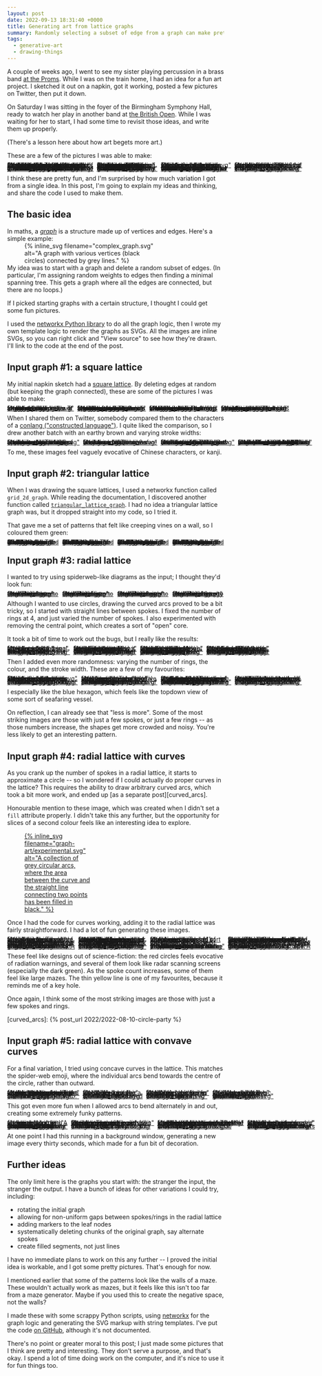 ```yaml
---
layout: post
date: 2022-09-13 18:31:40 +0000
title: Generating art from lattice graphs
summary: Randomly selecting a subset of edge from a graph can make pretty pictures.
tags:
  - generative-art
  - drawing-things
---
```


<style>
  /*
    By default, this is a grid that's four columns wide, but on narrow screens
    (i.e. mobile), I shrink it to two columns so it remains readable.

    I think I might do a checkerboard pattern on the 4-wide layout, and I want
    to retain that on the 2-wide layout, so I need to swap the 3rd/4th in every row.

    e.g. if I have

        X1 .2 X3 .4
        .5 X6 .7 X8

    then on the mobile layout I want

        X1 .2
        .4 X3
        X6 .5
        .7 X8

    I swap the orders with `grid-column` properties, then the `grid-auto-flow`
    stops there being gaps in the grid.
  */
  .grid_4up {
    max-width: 650px;
    margin-left:  auto;
    margin-right: auto;
    display: grid;
    grid-gap: 8px;
    grid-template-columns: auto auto auto auto;
  }

  .grid_4up a {
    line-height: 0;
  }

  .grid_4up a:hover {
    background: none;
  }

  .grid_4up svg {
    max-width: 100%;
  }

  @media screen and (max-width: 500px) {
    .grid_4up {
      grid-template-columns: auto auto;
    }
  }

  @media screen and (max-width: 500px) {
    .checkerboard {
      grid-auto-flow: dense;
    }

    .checkerboard svg:nth-child(8n+3),
    .checkerboard a:nth-child(8n+3),
    .checkerboard svg:nth-child(8n+5),
    .checkerboard a:nth-child(8n+5),
    .checkerboard svg:nth-child(8n),
    .checkerboard a:nth-child(8n) {
      grid-column: 2 / 2;
    }

    .checkerboard svg:nth-child(8n+6),
    .checkerboard a:nth-child(8n+6),
    .checkerboard svg:nth-child(8n+7),
    .checkerboard a:nth-child(8n+7) {
      grid-column: 1 / 2;
    }
  }
</style>

A couple of weeks ago, I went to see my sister playing percussion in a brass band [at the Proms][late_prom].
While I was on the train home, I had an idea for a fun art project.
I sketched it out on a napkin, got it working, posted a few pictures on Twitter, then put it down.

On Saturday I was sitting in the foyer of the Birmingham Symphony Hall, ready to watch her play in another band at [the British Open][open].
While I was waiting for her to start, I had some time to revisit those ideas, and write them up properly.

(There's a lesson here about how art begets more art.)

These are a few of the pictures I was able to make:

<div class="grid_4up checkerboard">
  <a href="/images/2022/graph-art/brown_conlang_4.svg">
    {%
      inline_svg
      filename="graph-art/brown_conlang_4.svg"
      alt="A simple graphic made of connected dark brown lines on a light brown background. All the lines are at right angles to each other, and rise up from a single horizontal line on the base. The left-hand side looks like a “y” and a “u” placed on top of each other; the right-hand side looks like a capital “E” with an extra bar."
    %}
  </a>
  <a href="/images/2022/graph-art/lime_circles.svg">
    {%
      inline_svg
      filename="graph-art/lime_circles.svg"
      alt="A simple graphic made of connected lime-coloured lines. They're arranged around a circle: some concentric rings around a central point, then spokes going from the centre to the outer edge. Some of the lines are missing -- some of the circles and spokes have gaps."
    %}
  </a>
  <a href="/images/2022/graph-art/purple_diamond.svg">
    {%
      inline_svg
      filename="graph-art/purple_diamond.svg"
      alt="A simple graphic made of purple lines. They're arranged in concentric diamonds, with three of the four sides closed, but one side open."
    %}
  </a>
  <a href="/images/2022/graph-art/yellow_keyhole.svg">
    {%
      inline_svg
      filename="graph-art/yellow_keyhole.svg"
      alt="A simple graphic made of thin, yellow, circular lines. There's a gap in the middle of the circle, which looks a bit like a keyhole."
    %}
  </a>
  <a href="/images/2022/graph-art/blue_circle_quadrants.svg">
    {%
      inline_svg
      filename="graph-art/blue_circle_quadrants.svg"
      alt="A simple graphic made of connected blue lines. The circle is divided into four quadrants: in the upper-left and lower-right quadrants, the curves bend outwards; in the lower-left and upper-right quadrants, the curves bend inwards. It creates a rather pleasing visual symmetry."
    %}
  </a>
  <a href="/images/2022/graph-art/cream_clock.svg">
    {%
      inline_svg
      filename="graph-art/cream_clock.svg"
      alt="A simple graphic made of connected dark brown lines. The lines form a sort of curved pentagon shape, with three lines coming out of the central point that make it look vaguely like a clock."
    %}
  </a>
  <a href="/images/2022/graph-art/red_nuclear.svg">
    {%
      inline_svg
      filename="graph-art/red_nuclear.svg"
      alt="A graphic made of connected red circular lines. They're arranged into seven segments, with three segments forming along the outer edge. This looks similar to the three sections of a radiation warning symbol."
    %}
  </a>
  <a href="/images/2022/graph-art/green_octagon.svg">
    {%
      inline_svg
      filename="graph-art/green_octagon.svg"
      alt="A graphic made of connected green lines, in a sort of octagonal shape."
    %}
  </a>
</div>

I think these are pretty fun, and I'm surprised by how much variation I got from a single idea.
In this post, I'm going to explain my ideas and thinking, and share the code I used to make them.

[late_prom]: https://www.theguardian.com/music/2022/aug/13/bbc-proms-30-32-tredegar-band-review-hms-pinafore-opera-holland-park-ohp-poulenc-double-bill-glyndebourne
[open]: https://www.4barsrest.com/news/54320/bands-ready-for-british-open-return



## The basic idea

In maths, a [*graph*](https://en.wikipedia.org/wiki/Graph_(discrete_mathematics)) is a structure made up of vertices and edges.
Here's a simple example:

<figure style="width: 300px; margin-top: -1em; margin-bottom: -1em;">
  {%
    inline_svg
    filename="complex_graph.svg"
    alt="A graph with various vertices (black circles) connected by grey lines."
  %}
</figure>

My idea was to start with a graph and delete a random subset of edges.
(In particular, I'm assigning random weights to edges then finding a minimal spanning tree.
This gets a graph where all the edges are connected, but there are no loops.)

If I picked starting graphs with a certain structure, I thought I could get some fun pictures.

I used the [networkx Python library][networkx] to do all the graph logic, then I wrote my own template logic to render the graphs as SVGs.
All the images are inline SVGs, so you can right click and "View source" to see how they're drawn.
I'll link to the code at the end of the post.

[networkx]: https://networkx.org/



## Input graph #1: a square lattice

My initial napkin sketch had a [square lattice].
By deleting edges at random (but keeping the graph connected), these are some of the pictures I was able to make:

<div class="grid_4up">
  <a href="/images/2022/graph-art/grey_conlang_1.svg">
    {%
      inline_svg
      filename="graph-art/grey_conlang_1.svg"
      alt="A graphic made of straight grey lines arranged at right angles to each other. It looks a bit like a U, a T and an H smushed together."
    %}
  </a>
  <a href="/images/2022/graph-art/grey_conlang_2.svg">
    {%
      inline_svg
      filename="graph-art/grey_conlang_2.svg"
      alt="A graphic made of straight grey lines arranged at right angles to each other. There's a big enclosing square and then a slightly smaller square in the upper-left, a bit like one is enclosing the other."
    %}
  </a>
  <a href="/images/2022/graph-art/grey_conlang_3.svg">
    {%
      inline_svg
      filename="graph-art/grey_conlang_3.svg"
      alt="A graphic made of straight grey lines arranged at right angles to each other. There's a small square in the lower left-hand corner, with a few lines coming off it – a bit like tentacles or hairs."
    %}
  </a>
  <a href="/images/2022/graph-art/grey_conlang_4.svg">
    {%
      inline_svg
      filename="graph-art/grey_conlang_4.svg"
      alt="A graphic made of straight grey lines arranged at right angles to each other. To my eye, this looks a bit like two representations of people walking from left-to-right."
    %}
  </a>
</div>

When I shared them on Twitter, somebody compared them to the characters of a [conlang ("constructed language")][conlang].
I quite liked the comparison, so I drew another batch with an earthy brown and varying stroke widths:

<div class="grid_4up">
  <a href="/images/2022/graph-art/brown_conlang_1.svg">
    {%
      inline_svg
      filename="graph-art/brown_conlang_1.svg"
      alt="A graphic made of connected dark brown lines on a light brown background. The lines are quite thin, and appear to be creating a shape in an approximation of a clockwise spiral."
    %}
  </a>
  <a href="/images/2022/graph-art/brown_conlang_2.svg">
    {%
      inline_svg
      filename="graph-art/brown_conlang_2.svg"
      alt="A graphic made of connected dark brown lines on a light brown background. The lines are very thick."
    %}
  </a>
  <a href="/images/2022/graph-art/brown_conlang_3.svg">
    {%
      inline_svg
      filename="graph-art/brown_conlang_3.svg"
      alt="A graphic made of connected dark brown lines on a light brown background. There's a distinct 'left' and 'right' half to the graphic, both forming distinct shapes on either side."
    %}
  </a>
  <a href="/images/2022/graph-art/brown_conlang_4.svg">
    {%
      inline_svg
      filename="graph-art/brown_conlang_4.svg"
      alt="A simple graphic made of connected dark brown lines on a light brown background. All the lines are at right angles to each other, and rise up from a single horizontal line on the base. The left-hand side looks like a “y” and a “u” placed on top of each other; the right-hand side looks like a capital “E” with an extra bar."
    %}
  </a>
</div>

To me, these images feel vaguely evocative of Chinese characters, or kanji.

[conlang]: https://en.wikipedia.org/wiki/Constructed_language
[square lattice]: https://en.wikipedia.org/wiki/Square_lattice



## Input graph #2: triangular lattice

When I was drawing the square lattices, I used a networkx function called `grid_2d_graph`.
While reading the documentation, I discovered another function called [`triangular_lattice_graph`][tri_lattice].
I had no idea a triangular lattice graph was, but it dropped straight into my code, so I tried it.

That gave me a set of patterns that felt like creeping vines on a wall, so I coloured them green:

[tri_lattice]: https://networkx.org/documentation/stable/reference/generated/networkx.generators.lattice.triangular_lattice_graph.html?highlight=triangular+lattice#networkx.generators.lattice.triangular_lattice_graph

<div class="grid_4up">
  <a href="/images/2022/graph-art/vines.0.svg">
    {%
      inline_svg
      filename="graph-art/vines.0.svg"
      alt="A simple graphic made of dark green lines on a light green background. The lines are arranged at right angles or 45 degrees to each other, and look a bit like a vine hanging down a long wall."
    %}
  </a>
  <a href="/images/2022/graph-art/vines.1.svg">
    {%
      inline_svg
      filename="graph-art/vines.1.svg"
      alt="A simple graphic made of dark green lines on a light green background. The lines are arranged at right angles or 45 degrees to each other, and look a bit like a vine hanging down a long wall."
    %}
  </a>
  <a href="/images/2022/graph-art/vines.2.svg">
    {%
      inline_svg
      filename="graph-art/vines.2.svg"
      alt="A simple graphic made of dark green lines on a light green background. The lines are arranged at right angles or 45 degrees to each other, and look a bit like a vine hanging down a long wall."
    %}
  </a>
  <a href="/images/2022/graph-art/vines.3.svg">
    {%
      inline_svg
      filename="graph-art/vines.3.svg"
      alt="A simple graphic made of dark green lines on a light green background. The lines are arranged at right angles or 45 degrees to each other, and look a bit like a vine hanging down a long wall."
    %}
  </a>
</div>



## Input graph #3: radial lattice

I wanted to try using spiderweb-like diagrams as the input; I thought they'd look fun:

<div class="grid_4up">
  <a href="/images/2022/graph-art/radial-3.svg">
    {%
      inline_svg
      filename="graph-art/radial-3.svg"
      alt="Three concentric grey rings, with three spokes going from the centre to the outermost ring."
    %}
  </a>
  <a href="/images/2022/graph-art/radial-5.svg">
    {%
      inline_svg
      filename="graph-art/radial-5.svg"
      alt="Three concentric grey rings, with five spokes going from the centre to the outermost ring."
    %}
  </a>
  <a href="/images/2022/graph-art/radial-8.svg">
    {%
      inline_svg
      filename="graph-art/radial-8.svg"
      alt="Three concentric grey rings, with eight spokes going from the centre to the outermost ring."
    %}
  </a>
  <a href="/images/2022/graph-art/radial-20.svg">
    {%
      inline_svg
      filename="graph-art/radial-20.svg"
      alt="Three concentric grey rings, with twenty spokes going from the centre to the outermost ring."
    %}
  </a>
</div>

Although I wanted to use circles, drawing the curved arcs proved to be a bit tricky, so I started with straight lines between spokes.
I fixed the number of rings at 4, and just varied the number of spokes.
I also experimented with removing the central point, which creates a sort of "open" core.

It took a bit of time to work out the bugs, but I really like the results:

<div class="grid_4up checkerboard">
  <a href="/images/2022/graph-art/grey_lattice_1.svg">
    {%
      inline_svg
      filename="graph-art/grey_lattice_1.svg"
      alt="A partially completed octagonal lattice made of thin grey lines."
    %}
  </a>
  <a href="/images/2022/graph-art/grey_lattice_2.svg">
    {%
      inline_svg
      filename="graph-art/grey_lattice_2.svg"
      alt="A partially completed pentagonal lattice made of thin grey lines. The central point and two sides are missing, making it feel quite open."
    %}
  </a>
  <a href="/images/2022/graph-art/grey_lattice_4.svg">
    {%
      inline_svg
      filename="graph-art/grey_lattice_4.svg"
      alt="A partially completed decagonal lattice (ten sides) made of thin grey lines. Several of the segments are completely empty; others are filled."
    %}
  </a>
  <a href="/images/2022/graph-art/grey_lattice_3.svg">
    {%
      inline_svg
      filename="graph-art/grey_lattice_3.svg"
      alt="A partially completed hexagonal lattice made of thin grey lines. Three of the lines in the upper left look a bit like the edge of a wing, as if it's flying.s"
    %}
  </a>
  <a href="/images/2022/graph-art/grey_lattice_5.svg">
    {%
      inline_svg
      filename="graph-art/grey_lattice_5.svg"
      alt="A partially completed octagonal lattice. Most of the lines are spokes, not the concentric octagons."
    %}
  </a>
  <a href="/images/2022/graph-art/grey_lattice_6.svg">
    {%
      inline_svg
      filename="graph-art/grey_lattice_6.svg"
      alt="A partially completed radial lattice (don't ask me to count the number of sides). Although all the edges are straight lines, it looks a bit like a circle."
    %}
  </a>
  <a href="/images/2022/graph-art/grey_lattice_7.svg">
    {%
      inline_svg
      filename="graph-art/grey_lattice_7.svg"
      alt="A partially completed pentagonal lattice made of thin grey lines. Unlike the previous lattice, the central point is included, and the three lines going into the centre give it quite a different look."
    %}
  </a>
  <a href="/images/2022/graph-art/grey_lattice_8.svg">
    {%
      inline_svg
      filename="graph-art/grey_lattice_8.svg"
      alt="A partially completed radial lattice (don't ask me to count the number of sides). Although all the edges are straight lines, it looks a bit like a circle."
    %}
  </a>
</div>

Then I added even more randomness: varying the number of rings, the colour, and the stroke width.
These are a few of my favourites:

<div class="grid_4up checkerboard">
  <a href="/images/2022/graph-art/purple_diamond.svg">
    {%
      inline_svg
      filename="graph-art/purple_diamond.svg"
      alt="A simple graphic made of purple lines. They're arranged in concentric diamonds, with three of the four sides closed, but one side open."
    %}
  </a>
  <a href="/images/2022/graph-art/pink_pentagon.svg">
    {%
      inline_svg
      filename="graph-art/pink_pentagon.svg"
      alt="A graphic made of pink lines on a dark background. They're arranged in a pentagonal shape, with two of the five sides mostly open."
    %}
  </a>
  <a href="/images/2022/graph-art/light_heptagon.svg">
    {%
      inline_svg
      filename="graph-art/light_heptagon.svg"
      alt="A graphic made of dark lines on a cream background. They're arranged in a heptagon shape, with several spokes almost completely open, giving a sense of direction: as if the shape is moving up the page."
    %}
  </a>
  <a href="/images/2022/graph-art/blue_hexagon.svg">
    {%
      inline_svg
      filename="graph-art/blue_hexagon.svg"
      alt="A graphic made of blue lines in a hexagon shape. There's a spoke running through the centre, and the two upper-right sides are open, helping to give a very clear sense of direction: this shape is moving up and to the right."
    %}
  </a>
  <a href="/images/2022/graph-art/ghost_heptagon.svg">
    {%
      inline_svg
      filename="graph-art/ghost_heptagon.svg"
      alt="A simple graphic made of connected light blue lines. Set against the dark background, it has a vaguely ghostly effect."
    %}
  </a>
  <a href="/images/2022/graph-art/orange_many_gon.svg">
    {%
      inline_svg
      filename="graph-art/orange_many_gon.svg"
      alt="A graphic made of many orange lines. Although every line is straight, there's enough of them that the overall pattern looks a bit like a circle."
    %}
  </a>
  <a href="/images/2022/graph-art/minimal_triangle.svg">
    {%
      inline_svg
      filename="graph-art/minimal_triangle.svg"
      alt="A simple graphic made up of just of five lines, and which still makes the outline of the original triangle clear (even though only one side is drawn)."
    %}
  </a>
  <a href="/images/2022/graph-art/green_octagon.svg">
    {%
      inline_svg
      filename="graph-art/green_octagon.svg"
      alt="A graphic made of connected green lines, in a sort of octagonal shape."
    %}
  </a>
</div>

I especially like the blue hexagon, which feels like the topdown view of some sort of seafaring vessel.

On reflection, I can already see that "less is more".
Some of the most striking images are those with just a few spokes, or just a few rings -- as those numbers increase, the shapes get more crowded and noisy.
You're less likely to get an interesting pattern.



## Input graph #4: radial lattice with curves

As you crank up the number of spokes in a radial lattice, it starts to approximate a circle -- so I wondered if I could actually do proper curves in the lattice?
This requires the ability to draw arbitrary curved arcs, which took a bit more work, and ended up [as a separate post][curved_arcs].

Honourable mention to these image, which was created when I didn't set a `fill` attribute properly.
I didn't take this any further, but the opportunity for slices of a second colour feels like an interesting idea to explore.

<style>
  a.nohover:hover {
    background: none;
  }
</style>

<figure style="max-width: 157px;">
  <a href="/images/2022/graph-art/experimental.svg" class="nohover">
    {%
      inline_svg
      filename="graph-art/experimental.svg"
      alt="A collection of grey circular arcs, where the area between the curve and the straight line connecting two points has been filled in black."
    %}
  </a>
</figure>

Once I had the code for curves working, adding it to the radial lattice was fairly straightforward.
I had a lot of fun generating these images.

<div class="grid_4up checkerboard">
  <a href="/images/2022/graph-art/yellow_busy.svg">
    {%
      inline_svg
      filename="graph-art/yellow_busy.svg"
      alt="A graphic made of yellow lines and circular arcs. There are lots of spokes and little arcs, so it looks quite busy."
    %}
  </a>
  <a href="/images/2022/graph-art/red_nuclear.svg">
    {%
      inline_svg
      filename="graph-art/red_nuclear.svg"
      alt="A graphic made of connected red circular lines. They're arranged into seven segments, with three segments forming along the outer edge. This looks similar to the three sections of a radiation warning symbol."
    %}
  </a>
  <a href="/images/2022/graph-art/green_radar.svg">
    {%
      inline_svg
      filename="graph-art/green_radar.svg"
      alt="A graphic made of dark green lines and circular arcs. To me, it looks a bit like some sort of complex radar scanning screen."
    %}
  </a>
  <a href="/images/2022/graph-art/lime_circles.svg">
    {%
      inline_svg
      filename="graph-art/lime_circles.svg"
      alt="A simple graphic made of connected lime-coloured lines. They're arranged around a circle: some concentric rings around a central point, then spokes going from the centre to the outer edge. Some of the lines are missing -- some of the circles and spokes have gaps."
    %}
  </a>
  <a href="/images/2022/graph-art/yellow_keyhole.svg">
    {%
      inline_svg
      filename="graph-art/yellow_keyhole.svg"
      alt="A simple graphic made of thin, yellow, circular lines. There's a gap in the middle of the circle, which looks a bit like a keyhole."
    %}
  </a>
  <a href="/images/2022/graph-art/pink_half_circle.svg">
    {%
      inline_svg
      filename="graph-art/pink_half_circle.svg"
      alt="A graphic made of pink lines and quarter circle arcs. The arrangement of lines and arcs around the central vertical line look a bit like a helmet, or maybe a stylised face."
    %}
  </a>
  <a href="/images/2022/graph-art/orange_circle.svg">
    {%
      inline_svg
      filename="graph-art/orange_circle.svg"
      alt="A graphic made of thick orange lines and circular arcs."
    %}
  </a>
  <a href="/images/2022/graph-art/lavendar_pentagram.svg">
    {%
      inline_svg
      filename="graph-art/lavendar_pentagram.svg"
      alt="A graphic made of black lines and circular arcs. There are five spokes which makes it look vaguely like a star."
    %}
  </a>
  <a href="/images/2022/graph-art/tri_circle.svg">
    {%
      inline_svg
      filename="graph-art/tri_circle.svg"
      alt="A graphic made of thick blue lines and circular arcs, split into three segments. It looks vaguely like some sort of radar scanner."
    %}
  </a>
  <a href="/images/2022/graph-art/turquoise_busy.svg">
    {%
      inline_svg
      filename="graph-art/turquoise_busy.svg"
      alt="A graphic made of turquoise lines and circular arcs. There are lots of spokes and little arcs, so it looks quite busy."
    %}
  </a>
  <a href="/images/2022/graph-art/purple_semicircle.svg">
    {%
      inline_svg
      filename="graph-art/purple_semicircle.svg"
      alt="A graphic made of purple semicircular arcs. You can see where the complete circle should be, but the graphic is divided down the middle: there are only arcs on the left-hand side."
    %}
  </a>
  <a href="/images/2022/graph-art/blue_quarters.svg">
    {%
      inline_svg
      filename="graph-art/blue_quarters.svg"
      alt="A graphic made of thick blue lines and circular arcs, split into quarters. It looks vaguely like some sort of radar scanner."
    %}
  </a>
</div>

These feel like designs out of science-fiction: the red circles feels evocative of radiation warnings, and several of them look like radar scanning screens (especially the dark green).
As the spoke count increases, some of them feel like large mazes.
The thin yellow line is one of my favourites, because it reminds me of a key hole.

Once again, I think some of the most striking images are those with just a few spokes and rings.

[curved_arcs]: {% post_url 2022/2022-08-10-circle-party %}



## Input graph #5: radial lattice with convave curves

For a final variation, I tried using concave curves in the lattice.
This matches the spider-web emoji, where the individual arcs bend towards the centre of the circle, rather than outward.

<div class="grid_4up checkerboard">
  <a href="/images/2022/graph-art/four_point_curve.svg">
    {%
      inline_svg
      filename="graph-art/four_point_curve.svg"
      alt="A graphic made of pink curves around a four pointed cross. The four points are at right angles; three of the right angles have sweeping curves that approach the centre, but the fourth is empty."
    %}
  </a>
  <a href="/images/2022/graph-art/spider_hex.svg">
    {%
      inline_svg
      filename="graph-art/spider_hex.svg"
      alt="A blue graphic that looks a bit like a six-pointed spider web."
    %}
  </a>
  <a href="/images/2022/graph-art/purple_spider.svg">
    {%
      inline_svg
      filename="graph-art/purple_spider.svg"
      alt="A purple graphic that looks a bit like a large, lavender spider web."
    %}
  </a>
  <a href="/images/2022/graph-art/octo_spider.svg">
    {%
      inline_svg
      filename="graph-art/octo_spider.svg"
      alt="A green graphic that looks a bit like an eight-pointed spider web."
    %}
  </a>
  <a href="/images/2022/graph-art/orange_spider.svg">
    {%
      inline_svg
      filename="graph-art/orange_spider.svg"
      alt="An orange graphic that looks a bit like a five-pointed spider web."
    %}
  </a>
  <a href="/images/2022/graph-art/silver_spider.svg">
    {%
      inline_svg
      filename="graph-art/silver_spider.svg"
      alt="A black-and-white graphic that looks like a damaged spider web."
    %}
  </a>
  <a href="/images/2022/graph-art/green_spider.svg">
    {%
      inline_svg
      filename="graph-art/green_spider.svg"
      alt="A green graphic that looks like a damaged spider web."
    %}
  </a>
  <a href="/images/2022/graph-art/ochre_spider.svg">
    {%
      inline_svg
      filename="graph-art/ochre_spider.svg"
      alt="An ochre graphic that looks like a damaged seven-point spider web."
    %}
  </a>
</div>

This got even more fun when I allowed arcs to bend alternately in and out, creating some extremely funky patterns.

<div class="grid_4up checkerboard">
  <a href="/images/2022/graph-art/swirly.svg">
    {%
      inline_svg
      filename="graph-art/swirly.svg"
      alt="A purple graphic with curves moving in and out along the spokes."
    %}
  </a>
  <a href="/images/2022/graph-art/inverse_three_points.svg">
    {%
      inline_svg
      filename="graph-art/inverse_three_points.svg"
      alt="A lime graphic with three curves making a triangle. Two of the curves are concave and intersecting, so it looks a bit like an upwards arrow."
    %}
  </a>
  <a href="/images/2022/graph-art/blue_circle_quadrants.svg">
    {%
      inline_svg
      filename="graph-art/blue_circle_quadrants.svg"
      alt="A simple graphic made of connected blue lines. The circle is divided into four quadrants: in the upper-left and lower-right quadrants, the curves bend outwards; in the lower-left and upper-right quadrants, the curves bend inwards. It creates a rather pleasing visual symmetry."
    %}
  </a>
  <a href="/images/2022/graph-art/curvy_hexagon.svg">
    {%
      inline_svg
      filename="graph-art/curvy_hexagon.svg"
      alt="An orange graphic with three sets of curves bending inwards, three outwards, to form a sort of curvy hexagon."
    %}
  </a>
  <a href="/images/2022/graph-art/cream_clock.svg">
    {%
      inline_svg
      filename="graph-art/cream_clock.svg"
      alt="A simple graphic made of connected dark brown lines. The lines form a sort of curved pentagon shape, with three lines coming out of the central point that make it look vaguely like a clock."
    %}
  </a>
  <a href="/images/2022/graph-art/orange_starburst.svg">
    {%
      inline_svg
      filename="graph-art/orange_starburst.svg"
      alt="An orange graphic with four sets of curves bending inwards, four outwards, to form a sort of curvy octagon."
    %}
  </a>
  <a href="/images/2022/graph-art/purple_splodge.svg">
    {%
      inline_svg
      filename="graph-art/purple_splodge.svg"
      alt="A purple graphic that looks a bit like an octagon with a bunch of sides removed."
    %}
  </a>
  <a href="/images/2022/graph-art/red_heptagon.svg">
    {%
      inline_svg
      filename="graph-art/red_heptagon.svg"
      alt="A red graphic that looks a bit like a curvy heptagon. Two of the segments have a lot of filled in lines, so it looks vaguely as if it's moving upwards."
    %}
  </a>
</div>

At one point I had this running in a background window, generating a new image every thirty seconds, which made for a fun bit of decoration.



## Further ideas

The only limit here is the graphs you start with: the stranger the input, the stranger the output.
I have a bunch of ideas for other variations I could try, including:

* rotating the initial graph
* allowing for non-uniform gaps between spokes/rings in the radial lattice
* adding markers to the leaf nodes
* systematically deleting chunks of the original graph, say alternate spokes
* create filled segments, not just lines

I have no immediate plans to work on this any further -- I proved the initial idea is workable, and I got some pretty pictures.
That's enough for now.

I mentioned earlier that some of the patterns look like the walls of a maze.
These wouldn't actually work as mazes, but it feels like this isn't too far from a maze generator.
Maybe if you used this to create the negative space, not the walls?

I made these with some scrappy Python scripts, using [networkx] for the graph logic and generating the SVG markup with string templates.
I've put the code [on GitHub][github], although it's not documented.

There's no point or greater moral to this post; I just made some pictures that I think are pretty and interesting.
They don't serve a purpose, and that's okay.
I spend a lot of time doing work on the computer, and it's nice to use it for fun things too.

[github]: https://github.com/alexwlchan/art-from-spanning-trees
